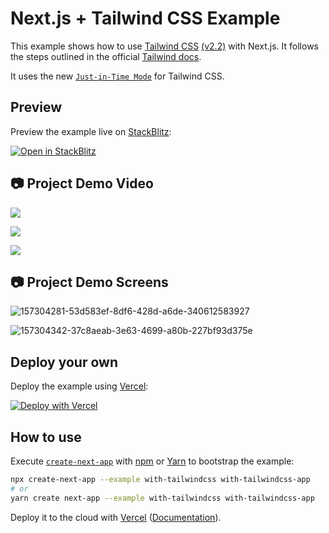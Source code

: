 ﻿# Next.js + Tailwind CSS Example

This example shows how to use [Tailwind CSS](https://tailwindcss.com/) [(v2.2)](https://blog.tailwindcss.com/tailwindcss-2-2) with Next.js. It follows the steps outlined in the official [Tailwind docs](https://tailwindcss.com/docs/guides/nextjs).

It uses the new [`Just-in-Time Mode`](https://tailwindcss.com/docs/just-in-time-mode) for Tailwind CSS.

## Preview

Preview the example live on [StackBlitz](http://stackblitz.com/):

[![Open in StackBlitz](https://developer.stackblitz.com/img/open_in_stackblitz.svg)](https://stackblitz.com/github/vercel/next.js/tree/canary/examples/with-tailwindcss)


##  📷 Project Demo Video

![](https://github.com/Gregoryannn/disney-clone/blob/main/docs/disney-plus-clone-demo-1.gif)

![](https://github.com/Gregoryannn/disney-clone/blob/main/docs/disney-plus-clone-demo-2.gif)

![](https://github.com/Gregoryannn/disney-clone/blob/main/docs/disney-plus-clone-demo-3.gif)

##  📷 Project Demo Screens

![157304281-53d583ef-8df6-428d-a6de-340612583927](https://user-images.githubusercontent.com/32854050/169768709-ce2aea3d-22c3-459d-9f9a-3922f1efc3f5.png)

![157304342-37c8aeab-3e63-4699-a80b-227bf93d375e](https://user-images.githubusercontent.com/32854050/169768847-ec3266dc-450a-4a9a-b044-814e57636c11.png)



## Deploy your own

Deploy the example using [Vercel](https://vercel.com?utm_source=github&utm_medium=readme&utm_campaign=next-example):

[![Deploy with Vercel](https://vercel.com/button)](https://vercel.com/new/git/external?repository-url=https://github.com/vercel/next.js/tree/canary/examples/with-tailwindcss&project-name=with-tailwindcss&repository-name=with-tailwindcss)

## How to use

Execute [`create-next-app`](https://github.com/vercel/next.js/tree/canary/packages/create-next-app) with [npm](https://docs.npmjs.com/cli/init) or [Yarn](https://yarnpkg.com/lang/en/docs/cli/create/) to bootstrap the example:

```bash
npx create-next-app --example with-tailwindcss with-tailwindcss-app
# or
yarn create next-app --example with-tailwindcss with-tailwindcss-app
```

Deploy it to the cloud with [Vercel](https://vercel.com/new?utm_source=github&utm_medium=readme&utm_campaign=next-example) ([Documentation](https://nextjs.org/docs/deployment)).
